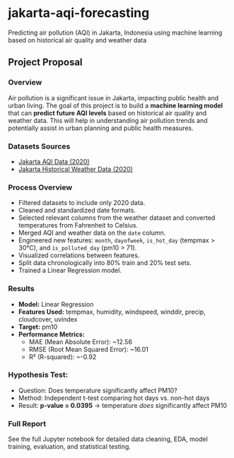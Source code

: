 # jakarta-aqi-forecasting
Predicting air pollution (AQI) in Jakarta, Indonesia using machine learning based on historical air quality and weather data

## Project Proposal
### **Overview**
Air pollution is a significant issue in Jakarta, impacting public health and urban living. The goal of this project is to build a **machine learning model** that can **predict future AQI levels** based on historical air quality and weather data. This will help in understanding air pollution trends and potentially assist in urban planning and public health measures.




### Datasets Sources
- [Jakarta AQI Data (2020)](https://www.kaggle.com/datasets/senadu34/air-quality-index-in-jakarta-2010-2021)
- [Jakarta Historical Weather Data (2020)](https://www.visualcrossing.com/weather-history/Jakarta,%20Indonesia/us/2020-01-01/2020-12-31/)


### Process Overview
- Filtered datasets to include only 2020 data.
- Cleaned and standardized date formats.
- Selected relevant columns from the weather dataset and converted temperatures from Fahrenheit to Celsius.
- Merged AQI and weather data on the `date` column.
- Engineered new features: `month`, `dayofweek`, `is_hot_day` (tempmax > 30°C), and `is_polluted_day` (pm10 > 71).
- Visualized correlations between features.
- Split data chronologically into 80% train and 20% test sets.
- Trained a Linear Regression model.


### Results
- **Model:** Linear Regression
- **Features Used:** tempmax, humidity, windspeed, winddir, precip, cloudcover, uvindex
- **Target:** pm10
- **Performance Metrics:**
    - MAE (Mean Absolute Error): ~12.56
    - RMSE (Root Mean Squared Error): ~16.01
    - R² (R-squared): ~-0.92


### Hypothesis Test:
- Question: Does temperature significantly affect PM10?
- Method: Independent t-test comparing hot days vs. non-hot days
- Result: **p-value = 0.0395** -> temperature *does* significantly affect PM10


### Full Report
See the full Jupyter notebook for detailed data cleaning, EDA, model training, evaluation, and statistical testing.